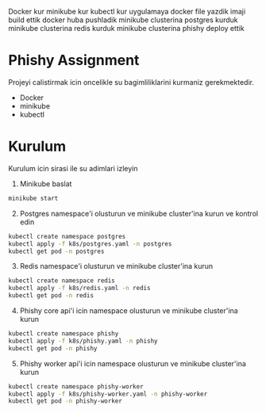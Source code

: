 Docker kur 
minikube kur
kubectl kur
uygulamaya docker file yazdik
imaji build ettik docker huba pushladik
minikube clusterina postgres kurduk
minikube clusterina redis kurduk
minikube clusterina phishy deploy ettik

# Phishy Assignment
Projeyi calistirmak icin oncelikle su bagimliliklarini kurmaniz gerekmektedir.
- Docker
- minikube
- kubectl

# Kurulum

Kurulum icin sirasi ile su adimlari izleyin
1. Minikube baslat

```bash
minikube start
```
2. Postgres namespace'i olusturun ve minikube cluster'ina kurun ve kontrol edin

```bash
kubectl create namespace postgres
kubectl apply -f k8s/postgres.yaml -n postgres
kubectl get pod -n postgres
```

3. Redis namespace'i olusturun ve minikube cluster'ina kurun

```bash
kubectl create namespace redis
kubectl apply -f k8s/redis.yaml -n redis
kubectl get pod -n redis
```

4. Phishy core api'i icin namespace olusturun ve minikube cluster'ina kurun

```bash
kubectl create namespace phishy
kubectl apply -f k8s/phishy.yaml -n phishy
kubectl get pod -n phishy
```

5. Phishy worker api'i icin namespace olusturun ve minikube cluster'ina kurun

```bash
kubectl create namespace phishy-worker
kubectl apply -f k8s/phishy-worker.yaml -n phishy-worker
kubectl get pod -n phishy-worker
```